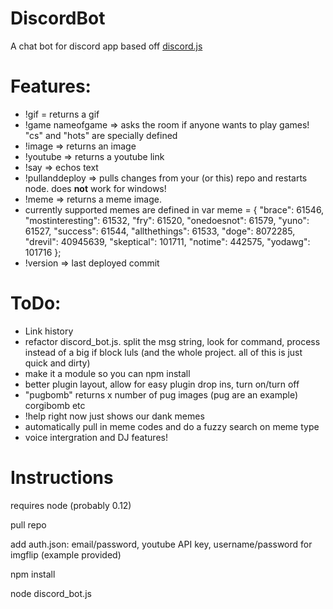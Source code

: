 # DiscordBot
A chat bot for discord app based off <a href="https://github.com/hydrabolt/discord.js/">discord.js</a>

# Features:
- !gif <query> = returns a gif
- !game nameofgame => asks the room if anyone wants to play games! "cs" and "hots" are specially defined
- !image => returns an image
- !youtube => returns a youtube link
- !say <text> => echos text
- !pullanddeploy => pulls changes from your (or this) repo and restarts node. does <strong>not</strong> work for windows!
- !meme <memetype> <text1> <text2> => returns a meme image.
- currently supported memes are defined in var meme = {
	"brace": 61546,
	"mostinteresting": 61532,
	"fry": 61520,
	"onedoesnot": 61579,
	"yuno": 61527,
	"success": 61544,
	"allthethings": 61533,
	"doge": 8072285,
	"drevil": 40945639,
	"skeptical": 101711,
	"notime": 442575,
	"yodawg": 101716
};
- !version => last deployed commit

# ToDo:

- Link history
- refactor discord_bot.js. split the msg string, look for command, process instead of a big if block luls (and the whole project. all of this is just quick and dirty)
- make it a module so you can npm install
- better plugin layout, allow for easy plugin drop ins, turn on/turn off
- "pugbomb" returns x number of pug images (pug are an example) corgibomb etc
- !help right now just shows our dank memes
- automatically pull in meme codes and do a fuzzy search on meme type
- voice intergration and DJ features!

# Instructions

requires node (probably 0.12)

pull repo

add auth.json: email/password, youtube API key, username/password for imgflip (example provided)

npm install

node discord_bot.js
